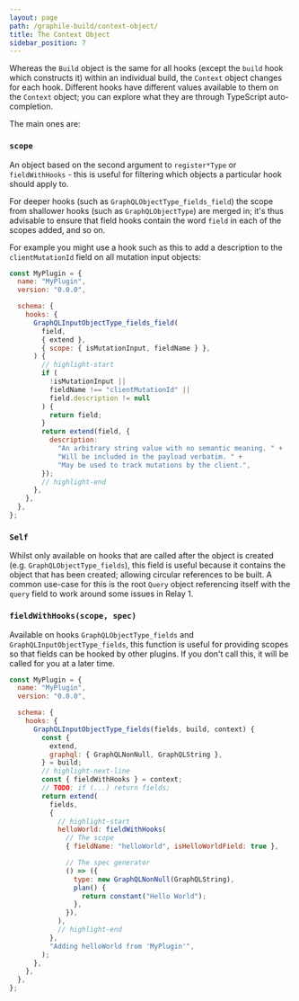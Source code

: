 ```yaml
---
layout: page
path: /graphile-build/context-object/
title: The Context Object
sidebar_position: 7
---
```


Whereas the `Build` object is the same for all hooks (except the `build` hook
which constructs it) within an individual build, the `Context` object changes
for each hook. Different hooks have different values available to them on the
`Context` object; you can explore what they are through TypeScript auto-completion.

The main ones are:

### `scope`

An object based on the second argument to `register*Type` or `fieldWithHooks` -
this is useful for filtering which objects a particular hook should apply to.

For deeper hooks (such as `GraphQLObjectType_fields_field`) the scope from
shallower hooks (such as `GraphQLObjectType`) are merged in; it's thus
advisable to ensure that field hooks contain the word `field` in each of the
scopes added, and so on.

For example you might use a hook such as this to add a description to the
`clientMutationId` field on all mutation input objects:

```js
const MyPlugin = {
  name: "MyPlugin",
  version: "0.0.0",

  schema: {
    hooks: {
      GraphQLInputObjectType_fields_field(
        field,
        { extend },
        { scope: { isMutationInput, fieldName } },
      ) {
        // highlight-start
        if (
          !isMutationInput ||
          fieldName !== "clientMutationId" ||
          field.description != null
        ) {
          return field;
        }
        return extend(field, {
          description:
            "An arbitrary string value with no semantic meaning. " +
            "Will be included in the payload verbatim. " +
            "May be used to track mutations by the client.",
        });
        // highlight-end
      },
    },
  },
};
```

### `Self`

Whilst only available on hooks that are called after the object is created (e.g.
`GraphQLObjectType_fields`), this field is useful because it contains the object
that has been created; allowing circular references to be built. A common
use-case for this is the root `Query` object referencing itself with the `query`
field to work around some issues in Relay 1.

### `fieldWithHooks(scope, spec)`

Available on hooks `GraphQLObjectType_fields` and
`GraphQLInputObjectType_fields`, this function is useful for providing scopes
so that fields can be hooked by other plugins. If you don't call this, it will
be called for you at a later time.

```js
const MyPlugin = {
  name: "MyPlugin",
  version: "0.0.0",

  schema: {
    hooks: {
      GraphQLInputObjectType_fields(fields, build, context) {
        const {
          extend,
          graphql: { GraphQLNonNull, GraphQLString },
        } = build;
        // highlight-next-line
        const { fieldWithHooks } = context;
        // TODO: if (...) return fields;
        return extend(
          fields,
          {
            // highlight-start
            helloWorld: fieldWithHooks(
              // The scope
              { fieldName: "helloWorld", isHelloWorldField: true },

              // The spec generator
              () => ({
                type: new GraphQLNonNull(GraphQLString),
                plan() {
                  return constant("Hello World");
                },
              }),
            ),
            // highlight-end
          },
          "Adding helloWorld from 'MyPlugin'",
        );
      },
    },
  },
};
```

<!-- TODO: add more context properties -->
